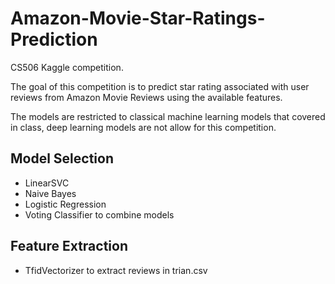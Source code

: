 # Amazon-Movie-Star-Ratings-Prediction
CS506 Kaggle competition.

The goal of this competition is to predict star rating associated with user reviews from Amazon Movie Reviews using the available features.

The models are restricted to classical machine learning models that covered in class, deep learning models are not allow for this competition.

## Model Selection
- LinearSVC
- Naive Bayes
- Logistic Regression
- Voting Classifier to combine models

## Feature Extraction
- TfidVectorizer to extract reviews in trian.csv
